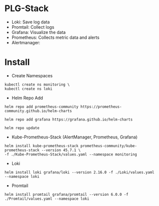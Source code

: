 # PLG-Stack
- Loki: Save log data
- Promtail: Collect logs
- Grafana: Visualize the data
- Prometheus: Collects metric data and alerts
- Alertmanager: 

# Install
- Create Namespaces
```
kubectl create ns monitoring \
kubectl create ns loki
```

- Helm Repo Add
```
helm repo add prometheus-community https://prometheus-community.github.io/helm-charts
```
```
helm repo add grafana https://grafana.github.io/helm-charts
```
```
helm repo update
```


- Kube-Prometheus-Stack (AlertManager, Prometheus, Grafana)
```
helm install kube-prometheus-stack prometheus-community/kube-prometheus-stack --version 45.7.1 \
-f ./Kube-Prometheus-Stack/values.yaml --namespace monitoring
```
- Loki
```
helm install loki grafana/loki --version 2.16.0 -f ./Loki/values.yaml --namespace loki
```
- Promtail
```
helm install promtail grafana/promtail --version 6.0.0 -f ./Promtail/values.yaml --namespace loki
```

